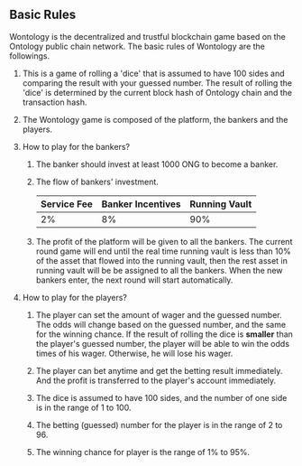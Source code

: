 ## Basic Rules

Wontology is the decentralized and trustful blockchain game based on the Ontology public chain network. The basic rules of Wontology are the followings.

1. This is a game of rolling a 'dice' that is assumed to have 100 sides and comparing the result with your guessed number.
   The result of rolling the 'dice' is determined by the current block hash of Ontology chain and the transaction hash.

2. The Wontology game is composed of the platform, the bankers and the players.

3. How to play for the bankers?

   1. The banker should invest at least 1000 ONG to become a banker.

   2. The flow of bankers' investment.

      | Service Fee | Banker Incentives  | Running Vault |
      | -------- | -------- | ------ |
      | 2%       | 8%      | 90%    |

   3. The profit of the platform will be given to all the bankers. The current round game will end until the real time running vault 
      is less than 10% of the asset that flowed into the running vault, then the rest asset in running vault will be be assigned to all the bankers.
      When the new bankers enter, the next round will start automatically.


4. How to play for the players?

   1. The player can set the amount of wager and the guessed number. The odds will change based on the guessed number, and the same for the winning chance.
      If the result of rolling the dice is **smaller** than the player's guessed number, the player will be able to win the odds times of his wager. Otherwise, he will lose his wager.

   2. The player can bet anytime and get the betting result immediately. And the profit is transferred to the player's account immediately.

   3. The dice is assumed to have 100 sides, and the number of one side is in the range of 1 to 100.

   4. The betting (guessed) number for the player is in the range of 2 to 96.

   5. The winning chance for player is the range of 1% to 95%.
<!-- 
   6. 赔率满足如下公式，赔率 x 中奖概率 = 0.98（约），赔率取小数点后三位，向下取整。回报金额从庄家游戏运营池获得。

      | 中奖补偿 | 运营成本 | 庄家激励 |
      | -------- | -------- | -------- |
      | 98%      | 1%       | 1%       | -->

